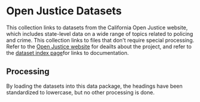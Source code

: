 # Open Justice Datasets

This collection links to datasets from the California Open Justice website,
which includes state-level data on a wide range of topics related to policing
and crime. This collection links to files that don't require special
processing. Refer to the [Open Justice
website](https://openjustice.doj.ca.gov/) for deailts about the project, and
refer to the [dataset index page](https://openjustice.doj.ca.gov/data)for links
to documentation.

## Processing

By loading the datasets into this data package, the headings have been standardized to lowercase, but no other processing is done. 

